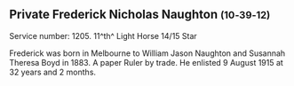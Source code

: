 ## Private Frederick Nicholas Naughton <small>(10‑39‑12)</small>

Service number: 1205. 11^th^ Light Horse 14/15 Star

Frederick was born in Melbourne to William Jason Naughton and Susannah Theresa Boyd in 1883. A paper Ruler by trade. He enlisted 9 August 1915 at 32 years and 2 months.
